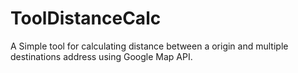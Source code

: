 # ToolDistanceCalc
A Simple tool for calculating distance between a origin and multiple destinations address using Google Map API.
